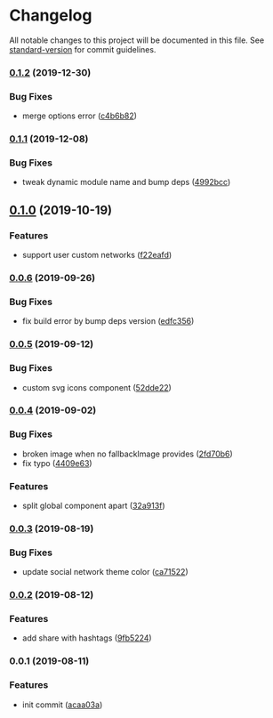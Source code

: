 # Changelog

All notable changes to this project will be documented in this file. See [standard-version](https://github.com/conventional-changelog/standard-version) for commit guidelines.

### [0.1.2](https://github.com/ntnyq/vuepress-plugin-social-share/compare/v0.1.1...v0.1.2) (2019-12-30)


### Bug Fixes

* merge options error ([c4b6b82](https://github.com/ntnyq/vuepress-plugin-social-share/commit/c4b6b82c2c961ba420c2727483ae051cf1b10511))

### [0.1.1](https://github.com/ntnyq/vuepress-plugin-social-share/compare/v0.1.0...v0.1.1) (2019-12-08)


### Bug Fixes

* tweak dynamic module name and bump deps ([4992bcc](https://github.com/ntnyq/vuepress-plugin-social-share/commit/4992bcc))

## [0.1.0](https://github.com/ntnyq/vuepress-plugin-social-share/compare/v0.0.6...v0.1.0) (2019-10-19)


### Features

* support user custom networks ([f22eafd](https://github.com/ntnyq/vuepress-plugin-social-share/commit/f22eafd))

### [0.0.6](https://github.com/ntnyq/vuepress-plugin-social-share/compare/v0.0.5...v0.0.6) (2019-09-26)


### Bug Fixes

* fix build error by bump deps version ([edfc356](https://github.com/ntnyq/vuepress-plugin-social-share/commit/edfc356))

### [0.0.5](https://github.com/ntnyq/vuepress-plugin-social-share/compare/v0.0.4...v0.0.5) (2019-09-12)


### Bug Fixes

* custom svg icons component ([52dde22](https://github.com/ntnyq/vuepress-plugin-social-share/commit/52dde22))

### [0.0.4](https://github.com/ntnyq/vuepress-plugin-social-share/compare/v0.0.3...v0.0.4) (2019-09-02)


### Bug Fixes

* broken image when no fallbackImage provides ([2fd70b6](https://github.com/ntnyq/vuepress-plugin-social-share/commit/2fd70b6))
* fix typo ([4409e63](https://github.com/ntnyq/vuepress-plugin-social-share/commit/4409e63))


### Features

* split global component apart ([32a913f](https://github.com/ntnyq/vuepress-plugin-social-share/commit/32a913f))

### [0.0.3](https://github.com/ntnyq/vuepress-plugin-social-share/compare/v0.0.2...v0.0.3) (2019-08-19)


### Bug Fixes

* update social network theme color ([ca71522](https://github.com/ntnyq/vuepress-plugin-social-share/commit/ca71522))

### [0.0.2](https://github.com/ntnyq/vuepress-plugin-social-share/compare/v0.0.1...v0.0.2) (2019-08-12)


### Features

* add share with hashtags ([9fb5224](https://github.com/ntnyq/vuepress-plugin-social-share/commit/9fb5224))

### 0.0.1 (2019-08-11)


### Features

* init commit ([acaa03a](https://github.com/ntnyq/vuepress-plugin-social-share/commit/acaa03a))
